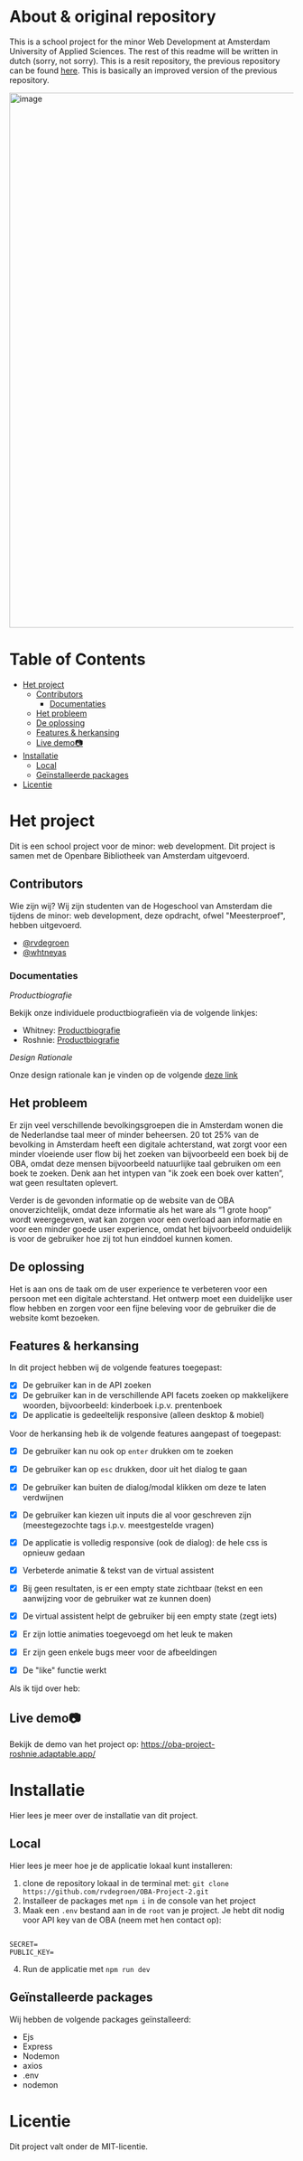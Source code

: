 # About & original repository

This is a school project for the minor Web Development at Amsterdam University of Applied Sciences. The rest of this readme will be written in dutch (sorry, not sorry). This is a resit repository, the previous repository can be found [here](https://github.com/rvdegroen/OBA-project). This is basically an improved version of the previous repository.

<img width="947" alt="image" src="https://github.com/rvdegroen/OBA-project/assets/90154152/38ee2950-9612-433f-8924-751fe57c25d7">

# Table of Contents

-   [Het project](#het-project)
    -   [Contributors](#contributors)
        -   [Documentaties](#documentaties)
    -   [Het probleem](#het-probleem)
    -   [De oplossing](#de-oplossing)
    -   [Features & herkansing](#features---herkansing)
    -   [Live demo📷](#live-demo--)
-   [Installatie](#installatie)
    -   [Local](#local)
    -   [Geïnstalleerde packages](#ge-nstalleerde-packages)
-   [Licentie](#licentie)

# Het project

Dit is een school project voor de minor: web development. Dit project is samen met de Openbare Bibliotheek van Amsterdam uitgevoerd.

## Contributors

Wie zijn wij? Wij zijn studenten van de Hogeschool van Amsterdam die tijdens de minor: web development, deze opdracht, ofwel "Meesterproef", hebben uitgevoerd.

-   [@rvdegroen](https://github.com/rvdegroen)
-   [@whtneyas](https://github.com/Whtneyas)

### Documentaties

_Productbiografie_

Bekijk onze individuele productbiografieën via de volgende linkjes:

-   Whitney: [Productbiografie](https://cypress-television-56d.notion.site/Productbiografie-4248856803614d9ead5d29b9522b4ef3?pvs=4)
-   Roshnie: [Productbiografie](https://www.dropbox.com/scl/fi/wujkk18ke502nmjy6v9ku/Meesterproef-Productbiografie-_-Roshnie-de-Groen.paper?rlkey=4ckgr0ca53xfxrcn2hg4nj8in&dl=0)

_Design Rationale_

Onze design rationale kan je vinden op de volgende [deze link](https://www.dropbox.com/scl/fi/9h787yko3atj6t267nhl1/Design-Rationale-_-OBA-Project.paper?dl=0&rlkey=jtvw7swgmgudjv76n0okkrj58)

## Het probleem

Er zijn veel verschillende bevolkingsgroepen die in Amsterdam wonen die de Nederlandse taal meer of minder beheersen. 20 tot 25% van de bevolking in Amsterdam heeft een digitale achterstand, wat zorgt voor een minder vloeiende user flow bij het zoeken van bijvoorbeeld een boek bij de OBA, omdat deze mensen bijvoorbeeld natuurlijke taal gebruiken om een boek te zoeken. Denk aan het intypen van "ik zoek een boek over katten”, wat geen resultaten oplevert.

Verder is de gevonden informatie op de website van de OBA onoverzichtelijk, omdat deze informatie als het ware als “1 grote hoop” wordt weergegeven, wat kan zorgen voor een overload aan informatie en voor een minder goede user experience, omdat het bijvoorbeeld onduidelijk is voor de gebruiker hoe zij tot hun einddoel kunnen komen.

## De oplossing

Het is aan ons de taak om de user experience te verbeteren voor een persoon met een digitale achterstand. Het ontwerp moet een duidelijke user flow hebben en zorgen voor een fijne beleving voor de gebruiker die de website komt bezoeken.

## Features & herkansing

In dit project hebben wij de volgende features toegepast:

-   [x] De gebruiker kan in de API zoeken
-   [x] De gebruiker kan in de verschillende API facets zoeken op makkelijkere woorden, bijvoorbeeld: kinderboek i.p.v. prentenboek
-   [x] De applicatie is gedeeltelijk responsive (alleen desktop & mobiel)

Voor de herkansing heb ik de volgende features aangepast of toegepast:

-   [x] De gebruiker kan nu ook op `enter` drukken om te zoeken
-   [x] De gebruiker kan op `esc` drukken, door uit het dialog te gaan
-   [x] De gebruiker kan buiten de dialog/modal klikken om deze te laten verdwijnen

-   [x] De gebruiker kan kiezen uit inputs die al voor geschreven zijn (meestegezochte tags i.p.v. meestgestelde vragen)
-   [x] De applicatie is volledig responsive (ook de dialog): de hele css is opnieuw gedaan

-   [x] Verbeterde animatie & tekst van de virtual assistent
-   [x] Bij geen resultaten, is er een empty state zichtbaar (tekst en een aanwijzing voor de gebruiker wat ze kunnen doen)
-   [x] De virtual assistent helpt de gebruiker bij een empty state (zegt iets)
-   [x] Er zijn lottie animaties toegevoegd om het leuk te maken
-   [x] Er zijn geen enkele bugs meer voor de afbeeldingen

-   [x] De "like" functie werkt

Als ik tijd over heb:

## Live demo📷

Bekijk de demo van het project op: https://oba-project-roshnie.adaptable.app/

# Installatie

Hier lees je meer over de installatie van dit project.

## Local

Hier lees je meer hoe je de applicatie lokaal kunt installeren:

1. clone de repository lokaal in de terminal met: `git clone https://github.com/rvdegroen/OBA-Project-2.git`
2. Installeer de packages met `npm i` in de console van het project
3. Maak een `.env` bestand aan in de `root` van je project. Je hebt dit nodig voor API key van de OBA (neem met hen contact op):

```

SECRET=
PUBLIC_KEY=

```

4. Run de applicatie met `npm run dev`

## Geïnstalleerde packages

Wij hebben de volgende packages geïnstalleerd:

-   Ejs
-   Express
-   Nodemon
-   axios
-   .env
-   nodemon

# Licentie

Dit project valt onder de MIT-licentie.
